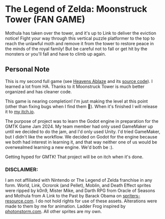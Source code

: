 
# The Legend of Zelda: Moonstruck Tower (FAN GAME)

Mothula has taken over the tower, and it's up to Link to deliver the eviction notice! Fight your way through this vertical puzzle platformer to the top to reach the unlawful moth and remove it from the tower to restore peace in the minds of the royal family! But be careful not to fall or get hit by the monsters or you'll fall and have to climb up again.

## Personal Note
This is my second full game (see [Heavens Ablaze](http://sumrbrandr.github.io) and its [source code](https://github.com/SumRbrandR/HeavensAblaze)). I learned a lot from HA. Thanks to it Moonstruck Tower is much better organized and has cleaner code. 

This game is nearing completion! I'm just making the level at this point (other than fixing bugs when I find them 🤫). When it's finished I will release it to [my itch.io](https://treadthedawngames.itch.io/).

The purpose of project was to learn the Godot engine in preparation for the GMTK Game Jam 2024. My team member had only used GameMaker up until we decided to do the jam, and I'd only used Unity. I'd tried GameMaker, but I didn't like the workflow. We decided on Godot for the engine because we both had interest in learning it, and that way neither one of us would be overwealmed learning a new engine. We'd both be :).

Getting hyped for GMTK! That project will be on itch when it's done.

### DISCLAIMER:
I am not affiliated with Nintendo or The Legend of Zelda franchise in any form.
World, Link, Ocrorok (and Pellet), Moblin, and Death Effect sprites were ripped by k0n9, Mister Mike, and Darth RPG from Oracle of Seasons and Mothula from A Link to the Past by Barack Obama on [spriters-resource.com](https://www.spriters-resource.com/). I do not hold rights for use of these assets. Alterations were made to them by me for animation. Ladder Frog inspired by [photonstorm.com](https://photonstorm.com/art/tutorials-art/16x16-pixel-art-tutorial). All other sprites are my own.







